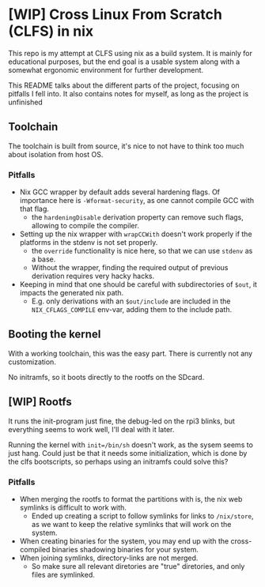# [WIP] Cross Linux From Scratch (CLFS) in nix

This repo is my attempt at CLFS using nix as a build system.
It is mainly for educational purposes, but the end goal is a usable system along with a somewhat ergonomic environment for further development.

This README talks about the different parts of the project, focusing on pitfalls I fell into. It also contains notes for myself, as long as the project is unfinished

## Toolchain

The toolchain is built from source, it's nice to not have to think too much about isolation from host OS.

### Pitfalls

 * Nix GCC wrapper by default adds several hardening flags. Of importance here is `-Wformat-security`, as one cannot compile GCC with that flag.
   * the `hardeningDisable` derivation property can remove such flags, allowing to compile the compiler.
 * Setting up the nix wrapper with `wrapCCWith` doesn't work properly if the platforms in the stdenv is not set properly.
   * the `override` functionality is nice here, so that we can use `stdenv` as a base.
   * Without the wrapper, finding the required output of previous derivation requires very hacky hacks.
 * Keeping in mind that one should be careful with subdirectories of `$out`, it impacts the generated nix path.
   * E.g. only derivations with an `$out/include` are included in the `NIX_CFLAGS_COMPILE` env-var, adding them to the include path.

## Booting the kernel

With a working toolchain, this was the easy part.
There is currently not any customization.

No initramfs, so it boots directly to the rootfs on the SDcard.

## [WIP] Rootfs

It runs the init-program just fine, the debug-led on the rpi3 blinks, but everything seems to work well, I'll deal with it later.

Running the kernel with `init=/bin/sh` doesn't work, as the sysem seems to just hang. Could just be that it needs some initialization,
which is done by the clfs bootscripts, so perhaps using an initramfs could solve this?

### Pitfalls

 * When merging the rootfs to format the partitions with is, the nix web symlinks is difficult to work with.
   * Ended up creating a script to follow symlinks for links to `/nix/store`, as we want to keep the relative symlinks that will work on the system.
 * When creating binaries for the system, you may end up with the cross-compiled binaries shadowing binaries for your system.
 * When joining symlinks, directory-links are not merged.
   * So make sure all relevant diretories are "true" diretories, and only files are symlinked.
